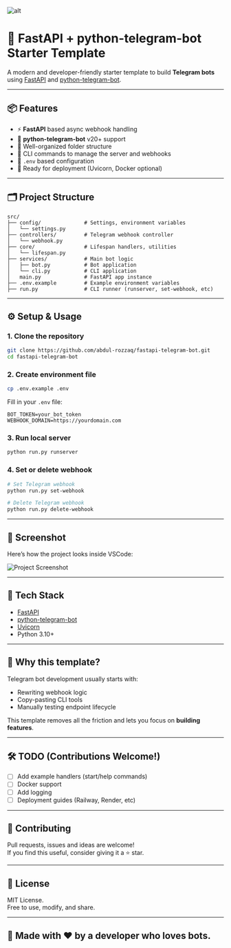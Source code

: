 ![alt](https://i.imgur.com/ax1RtVI.png)


# 🚀 FastAPI + python-telegram-bot Starter Template

A modern and developer-friendly starter template to build **Telegram bots** using [FastAPI](https://fastapi.tiangolo.com/) and [python-telegram-bot](https://github.com/python-telegram-bot/python-telegram-bot).

---

## 📦 Features

- ⚡ **FastAPI** based async webhook handling
- 🤖 **python-telegram-bot** v20+ support
- 🧱 Well-organized folder structure
- 🔌 CLI commands to manage the server and webhooks
- 📁 `.env` based configuration
- 🧪 Ready for deployment (Uvicorn, Docker optional)

---

## 🗂️ Project Structure

```
src/
├── config/              # Settings, environment variables
│   └── settings.py
├── controllers/         # Telegram webhook controller
│   └── webhook.py
├── core/                # Lifespan handlers, utilities
│   └── lifespan.py
├── services/            # Main bot logic
│   ├── bot.py           # Bot application
│   └── cli.py           # CLI application
│   main.py              # FastAPI app instance
├── .env.example         # Example environment variables
├── run.py               # CLI runner (runserver, set-webhook, etc)
```

---

## ⚙️ Setup & Usage

### 1. Clone the repository

```bash
git clone https://github.com/abdul-rozzaq/fastapi-telegram-bot.git
cd fastapi-telegram-bot
```

### 2. Create environment file

```bash
cp .env.example .env
```

Fill in your `.env` file:

```env
BOT_TOKEN=your_bot_token
WEBHOOK_DOMAIN=https://yourdomain.com
```

### 3. Run local server

```bash
python run.py runserver
```

### 4. Set or delete webhook

```bash
# Set Telegram webhook
python run.py set-webhook

# Delete Telegram webhook
python run.py delete-webhook
```

---

## 📸 Screenshot

Here’s how the project looks inside VSCode:

![Project Screenshot](https://i.imgur.com/W7voTlK.png)

---

## 🧪 Tech Stack

- [FastAPI](https://fastapi.tiangolo.com/)
- [python-telegram-bot](https://docs.python-telegram-bot.org/)
- [Uvicorn](https://www.uvicorn.org/)
- Python 3.10+

---

## 📌 Why this template?

Telegram bot development usually starts with:
- Rewriting webhook logic
- Copy-pasting CLI tools
- Manually testing endpoint lifecycle

This template removes all the friction and lets you focus on **building features**.

---

## 🛠️ TODO (Contributions Welcome!)

- [ ] Add example handlers (start/help commands)
- [ ] Docker support
- [ ] Add logging
- [ ] Deployment guides (Railway, Render, etc)

---

## 🤝 Contributing

Pull requests, issues and ideas are welcome!  
If you find this useful, consider giving it a ⭐ star.

---

## 📜 License

MIT License.  
Free to use, modify, and share.

---

## 🙌 Made with ❤️ by a developer who loves bots.
```